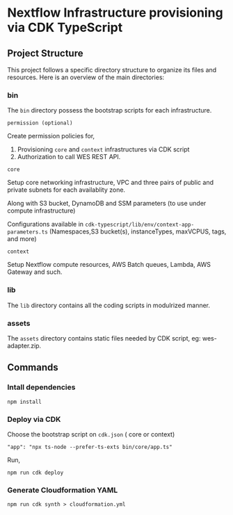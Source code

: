 # Nextflow Infrastructure provisioning via CDK TypeScript


## Project Structure

This project follows a specific directory structure to organize its files and resources. Here is an overview of the main directories:

### bin

The `bin` directory possess the bootstrap scripts for each infrastructure.

`permission (optional)`

Create permission policies for,

1. Provisioning `core` and `context` infrastructures via CDK script
2. Authorization to call WES REST API.



`core`

Setup core networking infrastructure, VPC and three pairs of public and private subnets for each availablity zone.

Along with S3 bucket, DynamoDB and SSM parameters (to use under compute infrastructure)

Configurations available in `cdk-typescript/lib/env/context-app-parameters.ts` (Namespaces,S3 bucket(s), instanceTypes, maxVCPUS, tags, and more)


`context`

Setup Nextflow compute resources, AWS Batch queues, Lambda, AWS Gateway and such.


### lib

The `lib` directory contains all the coding scripts in modulrized manner.

### assets

The `assets` directory contains static files needed by CDK script, eg: wes-adapter.zip.



## Commands

### Intall dependencies

`npm install`

### Deploy via CDK

Choose the bootstrap script on `cdk.json`  ( core or context)

` "app": "npx ts-node --prefer-ts-exts bin/core/app.ts" `

Run,

`npm run cdk deploy`

### Generate Cloudformation YAML

`npm run cdk synth > cloudformation.yml`
